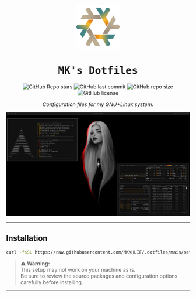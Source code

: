 <div align="center">

  <img alt="Nix-Snowflake" src="assets/nix-snowflake-gruvbox.svg" width="120px"/>

  <h1><samp>MK's Dotfiles</samp></h1>

  ![GitHub Repo stars](https://img.shields.io/github/stars/MKKHLIF/.dotfiles?style=for-the-badge&labelColor=3c3836&color=d65d0e) 
  ![GitHub last commit](https://img.shields.io/github/last-commit/MKKHLIF/.dotfiles?style=for-the-badge&labelColor=3c3836&color=fabd2f) 
  ![GitHub repo size](https://img.shields.io/github/repo-size/MKKHLIF/.dotfiles?style=for-the-badge&labelColor=3c3836&color=458588) 
  ![GitHub license](https://img.shields.io/github/license/MKKHLIF/.dotfiles?style=for-the-badge&labelColor=3c3836&color=689d6a)

*Configuration files for my GNU+Linux system.*

  <p align="center">
    <a href="#">
      <img src="assets/wm2.png" alt="desktop" title="desktop"/>
    </a>
  </p>
  

  <hr>

</div>


## Installation

```bash
curl -fsSL https://raw.githubusercontent.com/MKKHLIF/.dotfiles/main/setup.sh | sudo bash
```

> **⚠️ Warning:**  
> This setup may not work on your machine as is.  
> Be sure to review the source packages and configuration options carefully before installing.

---
